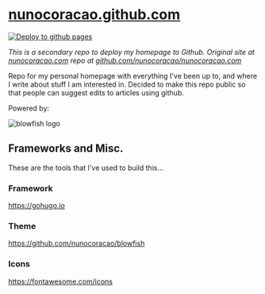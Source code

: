 # [nunocoracao.github.com](https://nunocoracao.github.com)

[![Deploy to github pages](https://github.com/nunocoracao/nunocoracao.github.com/actions/workflows/github-pages.yml/badge.svg)](https://github.com/nunocoracao/nunocoracao.github.com/actions/workflows/github-pages.yml)

*This is a secondary repo to deploy my homepage to Github. Original site at [nunocoracao.com](https://nunocoracao.com) repo at [github.com/nunocoracao/nunocoracao.com](https://github.com/nunocoracao/nunocoracao.com)*

Repo for my personal homepage with everything I've been up to, and where I write about stuff I am interested in. Decided to make this repo public so that people can suggest edits to articles using github.

Powered by:

![blowfish logo](https://github.com/nunocoracao/homepage/blob/main/blowfish_banner_full.png?raw=true)

## Frameworks and Misc.
These are the tools that I've used to build this...

### Framework
https://gohugo.io

### Theme
https://github.com/nunocoracao/blowfish

### Icons
https://fontawesome.com/icons
